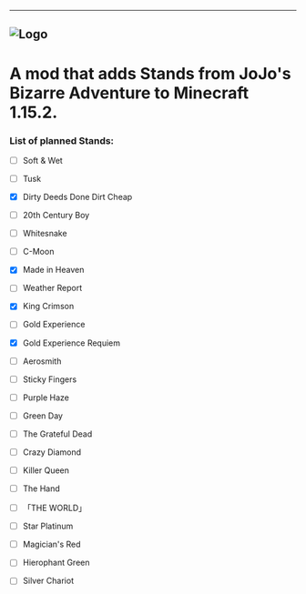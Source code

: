-------------------------------------------
![Logo](https://github.com/Novarch129/JoJo-s-Blocky-Adventure/blob/master/src/main/resources/logo.png)
-------------------------------------------
# A mod that adds Stands from JoJo's Bizarre Adventure to Minecraft 1.15.2.

### List of planned Stands:
- [ ] Soft & Wet
- [ ] Tusk
- [x] Dirty Deeds Done Dirt Cheap
- [ ] 20th Century Boy
- [ ] Whitesnake
- [ ] C-Moon
- [x] Made in Heaven
- [ ] Weather Report
- [x] King Crimson
- [ ] Gold Experience
- [x] Gold Experience Requiem
- [ ] Aerosmith
- [ ] Sticky Fingers
- [ ] Purple Haze
- [ ] Green Day
- [ ] The Grateful Dead
- [ ] Crazy Diamond
- [ ] Killer Queen
- [ ] The Hand
- [ ] 「THE WORLD」
- [ ] Star Platinum
- [ ] Magician's Red
- [ ] Hierophant Green
- [ ] Silver Chariot

